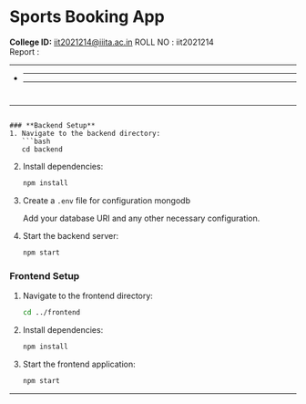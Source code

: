# **Sports Booking App**

**College ID:** iit2021214@iiita.ac.in
ROLL NO : iit2021214
<br/>
Report :

---

- ***

  ***

#

---

````

### **Backend Setup**
1. Navigate to the backend directory:
   ```bash
   cd backend
````

2. Install dependencies:
   ```bash
   npm install 
   ```
3. Create a `.env` file for configuration mongodb

   Add your database URI and any other necessary configuration.

4. Start the backend server:
   ```bash
   npm start
   ```

### **Frontend Setup**

1. Navigate to the frontend directory:
   ```bash
   cd ../frontend
   ```
2. Install dependencies:
   ```bash
   npm install
   ```
3. Start the frontend application:
   ```bash
   npm start
   ```

---
